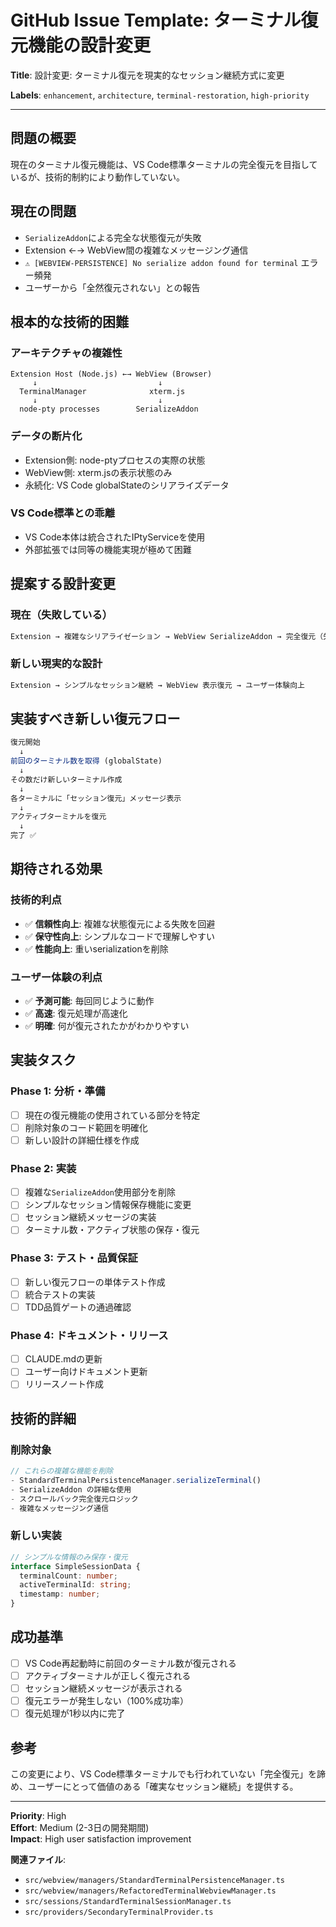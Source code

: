 # GitHub Issue Template: ターミナル復元機能の設計変更

**Title**: 設計変更: ターミナル復元を現実的なセッション継続方式に変更

**Labels**: `enhancement`, `architecture`, `terminal-restoration`, `high-priority`

---

## 問題の概要

現在のターミナル復元機能は、VS Code標準ターミナルの完全復元を目指しているが、技術的制約により動作していない。

## 現在の問題

- `SerializeAddon`による完全な状態復元が失敗
- Extension ←→ WebView間の複雑なメッセージング通信
- `⚠️ [WEBVIEW-PERSISTENCE] No serialize addon found for terminal` エラー頻発
- ユーザーから「全然復元されない」との報告

## 根本的な技術的困難

### アーキテクチャの複雑性
```
Extension Host (Node.js) ←→ WebView (Browser)
     ↓                           ↓
  TerminalManager              xterm.js
     ↓                           ↓  
  node-pty processes        SerializeAddon
```

### データの断片化
- Extension側: node-ptyプロセスの実際の状態
- WebView側: xterm.jsの表示状態のみ  
- 永続化: VS Code globalStateのシリアライズデータ

### VS Code標準との乖離
- VS Code本体は統合されたIPtyServiceを使用
- 外部拡張では同等の機能実現が極めて困難

## 提案する設計変更

### 現在（失敗している）
```typescript
Extension → 複雑なシリアライゼーション → WebView SerializeAddon → 完全復元（失敗）
```

### 新しい現実的な設計
```typescript
Extension → シンプルなセッション継続 → WebView 表示復元 → ユーザー体験向上
```

## 実装すべき新しい復元フロー

```typescript
復元開始
  ↓
前回のターミナル数を取得 (globalState)
  ↓
その数だけ新しいターミナル作成
  ↓
各ターミナルに「セッション復元」メッセージ表示
  ↓
アクティブターミナルを復元
  ↓
完了 ✅
```

## 期待される効果

### 技術的利点
- ✅ **信頼性向上**: 複雑な状態復元による失敗を回避
- ✅ **保守性向上**: シンプルなコードで理解しやすい
- ✅ **性能向上**: 重いserializationを削除

### ユーザー体験の利点
- ✅ **予測可能**: 毎回同じように動作
- ✅ **高速**: 復元処理が高速化
- ✅ **明確**: 何が復元されたかがわかりやすい

## 実装タスク

### Phase 1: 分析・準備
- [ ] 現在の復元機能の使用されている部分を特定
- [ ] 削除対象のコード範囲を明確化
- [ ] 新しい設計の詳細仕様を作成

### Phase 2: 実装
- [ ] 複雑な`SerializeAddon`使用部分を削除
- [ ] シンプルなセッション情報保存機能に変更
- [ ] セッション継続メッセージの実装
- [ ] ターミナル数・アクティブ状態の保存・復元

### Phase 3: テスト・品質保証
- [ ] 新しい復元フローの単体テスト作成
- [ ] 統合テストの実装
- [ ] TDD品質ゲートの通過確認

### Phase 4: ドキュメント・リリース
- [ ] CLAUDE.mdの更新
- [ ] ユーザー向けドキュメント更新
- [ ] リリースノート作成

## 技術的詳細

### 削除対象
```typescript
// これらの複雑な機能を削除
- StandardTerminalPersistenceManager.serializeTerminal()
- SerializeAddon の詳細な使用
- スクロールバック完全復元ロジック
- 複雑なメッセージング通信
```

### 新しい実装
```typescript
// シンプルな情報のみ保存・復元
interface SimpleSessionData {
  terminalCount: number;
  activeTerminalId: string;
  timestamp: number;
}
```

## 成功基準

- [ ] VS Code再起動時に前回のターミナル数が復元される
- [ ] アクティブターミナルが正しく復元される
- [ ] セッション継続メッセージが表示される
- [ ] 復元エラーが発生しない（100%成功率）
- [ ] 復元処理が1秒以内に完了

## 参考

この変更により、VS Code標準ターミナルでも行われていない「完全復元」を諦め、ユーザーにとって価値のある「確実なセッション継続」を提供する。

---

**Priority**: High  
**Effort**: Medium (2-3日の開発期間)  
**Impact**: High user satisfaction improvement

**関連ファイル**:
- `src/webview/managers/StandardTerminalPersistenceManager.ts`
- `src/webview/managers/RefactoredTerminalWebviewManager.ts`
- `src/sessions/StandardTerminalSessionManager.ts`
- `src/providers/SecondaryTerminalProvider.ts`